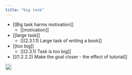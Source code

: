 ```yaml
---
title: "big task"
---
```


- [[Big task harms motivation]]
    - [[motivation]]
- [[large task]]
    - [[(2.3.1.1) Large task of writing a book]]
- [[too big]]
    - [[(2.3.1) Task is too big]]
- [[(1.2.2.2) Make the goal closer - the effect of tutorial]]

<img src='https://scrapbox.io/api/pages/nishio-en/en/icon' alt='en.icon' height="19.5"/>